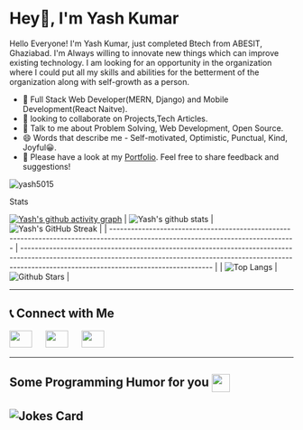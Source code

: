 # Hey👋, I'm Yash Kumar




Hello Everyone! I'm Yash Kumar, just completed Btech from ABESIT, Ghaziabad. I'm Always willing to innovate new things which can improve existing technology. I am looking for an opportunity in the organization where I could put all my skills and abilities for the betterment of the organization along with self-growth as a person. 

- 🔭 Full Stack Web Developer(MERN, Django) and Mobile Development(React Naitve). 
- 👯 looking to collaborate on Projects,Tech Articles.
- 💬 Talk to me about Problem Solving, Web Development, Open Source.
- 😄 Words that describe me - Self-motivated, Optimistic, Punctual, Kind, Joyful😀.
- 📄  Please have a look at my [Portfolio](https://yash5015.github.io/). Feel free to share feedback and suggestions!
<p align="left"> <img src="https://komarev.com/ghpvc/?username=yash5015&label=Profile%20views&color=0e75b6&style=flat" alt="yash5015" /> </p>

Stats

[![Yash's github activity graph](https://github-readme-activity-graph.vercel.app/graph?username=yash5015&theme=merko)](https://github.com/ashutosh00710/github-readme-activity-graph)
| ![Yash's github stats](https://github-readme-stats.vercel.app/api?username=yash5015&show_icons=true&theme=merko) | ![Yash's GitHub Streak](https://github-readme-streak-stats.herokuapp.com/?user=yash5015&theme=merko) |
| --------------------------------------------------------------------------------------------------------------------------------- | ----------------------------------------------------------------------------------------------------------------------------------------------------------------------------------------------------------------- |
| ![Top Langs](https://github-readme-stats.vercel.app/api/top-langs/?username=yash5015&langs_count=8&theme=merko) | ![Github Stars](https://github-readme-stats.vercel.app/api?username=yash5015&show_icons=true&locale=en&count_private=true&hide_rank=true&custom_title=My%20GitHub%20Stats&theme=merko) |

<hr>

## 📞 Connect with Me

 <p align="left" style="margin-right: 10px;">
<a href="https://www.linkedin.com/in/yash-kumar-452821193/" style="margin-right: 20px;"><img src="https://upload.wikimedia.org/wikipedia/commons/thumb/c/ca/LinkedIn_logo_initials.png/640px-LinkedIn_logo_initials.png" height="30" width="40"/></a>
<a href="https://mail.google.com/mail/?view=cm&fs=1&to=yashrathor5015@gmail.com" style="margin-right: 20px;"><img src="https://mailmeteor.com/logos/assets/PNG/Gmail_Logo_256px.png" height="30" width="40"/></a>
<a href="https://www.instagram.com/yashrathor01/"><img src="https://www.freepnglogos.com/uploads/logo-ig-png/logo-ig-stunning-instagram-logo-vector-download-for-new-7.png" height="30" width="40"/></a> 
</p>
<hr>

<h2> Some Programming Humor for you <img align ='center' src='https://media2.giphy.com/media/UQDSBzfyiBKvgFcSTw/giphy.gif?cid=ecf05e47p3cd513axbek3f56ti3jzizq8hincw20jauyyfyw&rid=giphy.gif' width = '32px'></h2>

## ![Jokes Card](https://readme-jokes.vercel.app/api?theme=merko)
